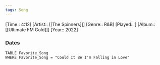 ```yaml
---
tags: Song  
---
```

[Time:: 4:12]
[Artist:: [[The Spinners]]]
[Genre:: R&B]
[Played:: ]
[Album:: [[Ultimate FM Gold]]]
[Year:: 2022]
### Dates
````dataview
TABLE Favorite_Song
WHERE Favorite_Song = "Could It Be I'm Falling in Love"
````